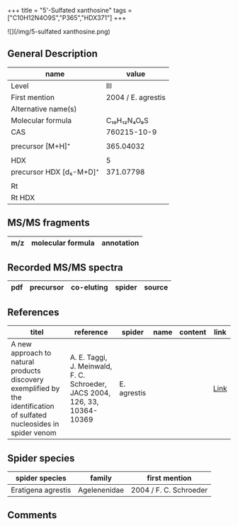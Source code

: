 +++
title = "5'-Sulfated xanthosine"
tags = ["C10H12N4O9S","P365","HDX371"]
+++

![](/img/5-sulfated xanthosine.png)

## General Description

| name                    | value              |
|-------------------------|--------------------|
| Level                   | III                |
| First mention           | 2004 / E. agrestis |
| Alternative name(s)     |                    |
| Molecular formula       | C₁₀H₁₂N₄O₉S        |
| CAS                     | 760215-10-9        |
|                         |                    |
| precursor  [M+H]⁺       | 365.04032          |
|                         |                    |
| HDX                     | 5                  |
| precursor HDX [d₅-M+D]⁺ | 371.07798          |
|                         |                    |
| Rt                      |                    |
| Rt HDX                  |                    |

## MS/MS fragments

| m/z       | molecular formula | annotation     |
|-----------|-------------------|----------------|

## Recorded MS/MS spectra

| pdf | precursor | co-eluting | spider      | source                       |
|-----|-----------|------------|-------------|------------------------------|

## References

| titel                                                                                                                  | reference                                                                  | spider      | name | content | link                                           |
|------------------------------------------------------------------------------------------------------------------------|----------------------------------------------------------------------------|-------------|------|---------|------------------------------------------------|
| A new approach to natural products discovery exemplified by the identification of sulfated nucleosides in spider venom | A. E. Taggi, J. Meinwald, F. C. Schroeder, JACS 2004, 126, 33, 10364-10369 | E. agrestis |      |         | [Link](https://pubs.acs.org/doi/abs/10.1021/ja047416n) |


## Spider species

| spider species     | family       | first mention          |
|--------------------|--------------|------------------------|
| Eratigena agrestis | Agelenenidae | 2004 / F. C. Schroeder |

## Comments